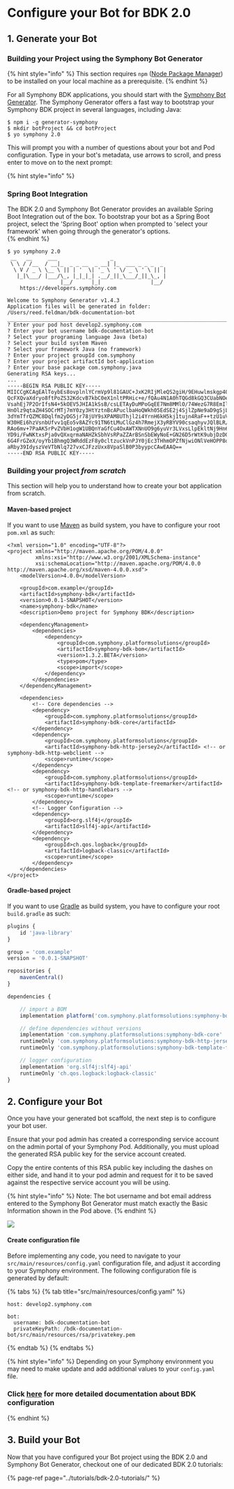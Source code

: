 # Configure your Bot for BDK 2.0

## 1. Generate your Bot 

### Building your Project using the Symphony Bot Generator

{% hint style="info" %}
This section requires `npm` \([Node Package Manager](https://www.npmjs.com/)\) to be installed on your local machine as a prerequisite.
{% endhint %}

For all Symphony BDK applications, you should start with the [Symphony Bot Generator](../../developer-tools/developer-tools/symphony-bot-generator.md). The Symphony Generator offers a fast way to bootstrap your Symphony BDK project in several languages, including Java:

```text
$ npm i -g generator-symphony
$ mkdir botProject && cd botProject
$ yo symphony 2.0
```

This will prompt you with a number of questions about your bot and Pod configuration.  Type in your bot's metadata, use arrows to scroll, and press enter to move on to the next prompt:

{% hint style="info" %}
### Spring Boot Integration

The BDK 2.0 and Symphony Bot Generator provides an available Spring Boot Integration out of the box.  To bootstrap your bot as a Spring Boot project, select the 'Spring Boot' option when prompted to 'select your framework' when going through the generator's options.    
{% endhint %}

```text
$ yo symphony 2.0
 __   __     ___                 _                 
 \ \ / /__  / __|_  _ _ __  _ __| |_  ___ _ _ _  _ 
  \ V / _ \ \__ \ || | '  \| '_ \ ' \/ _ \ ' \ || |
   |_|\___/ |___/\_, |_|_|_| .__/_||_\___/_||_\_, |
                 |__/      |_|                |__/ 
	https://developers.symphony.com

Welcome to Symphony Generator v1.4.3
Application files will be generated in folder: /Users/reed.feldman/bdk-documentation-bot
______________________________________________________________________________________________________
? Enter your pod host develop2.symphony.com
? Enter your bot username bdk-documentation-bot
? Select your programing language Java (beta)
? Select your build system Maven
? Select your framework Java (no framework)
? Enter your project groupId com.symphony
? Enter your project artifactId bot-application
? Enter your base package com.symphony.java
Generating RSA keys...
...
-----BEGIN RSA PUBLIC KEY-----
MIICCgKCAgEAlToybEs8ovplnlYCrmVp9l81GAUC+JxK2RIjMleQS2giH/9EHuwlmskgp40Z
QcFXQvaXdryo8ftPoZS32KdcvB7kbC0eX1nltPRHic+e/fQAu4N1A0hTQGd8kGQ3CUabNOeN
VsahEj7P2OrIfsN4+5kOEV5JHIA1kSsB/csLETAyDuMPoGqEE7Nm8MMlO/74WezG7R8EmIlH
HnOlz9qtaZH4SOCrMTj7mY0zy3HtYztnBcAPuclbaHoQWkh05EdSE2j4SjlZpNe9aD9gSjLQ
3dYmTfrQZMC8Dqlfm2yDG5jr78jUY9sXPAM8UThjl2i4YrnH6kH5kj1tujn4RaF++tzU1uVJ
W30HEi6hzVsnbUfvv1qEo5v8AZYc91TN6tLMuClGz4h7RmejX3yRBYV90csaqhyvJQlBLR/r
RAo6mv+7PaAK5rPvZVbH1ogW1UBQnYaGfCu4OxAWTXNnUO9g6yuVr3LVxsLlpEkltNj9Hn60
YD9i/FwNKtxsPja0vQXxqrmaNAHZkSbhVsRPaZZArBSnSbEWyNoE+GN26D5rWtK9ubjDzD0e
6G4FrGZeX/oyYb1BhmgQ3WRddEzF8y0cltzuckVnPJY0jEc3THhmOPZfNjwiONlVeHOPP8qk
aRby39IdyszVeVTbNlq727vxCJFzzUxx8VpaSlB0P3byypcCAwEAAQ==
-----END RSA PUBLIC KEY-----
```

### Building your project _from scratch_

This section will help you to understand how to create your bot application from scratch.

#### Maven-based project

If you want to use [Maven](https://maven.apache.org/) as build system, you have to configure your root `pom.xml` as such:

```markup
<?xml version="1.0" encoding="UTF-8"?>
<project xmlns="http://maven.apache.org/POM/4.0.0"
         xmlns:xsi="http://www.w3.org/2001/XMLSchema-instance"
         xsi:schemaLocation="http://maven.apache.org/POM/4.0.0 http://maven.apache.org/xsd/maven-4.0.0.xsd">
    <modelVersion>4.0.0</modelVersion>

    <groupId>com.example</groupId>
    <artifactId>symphony-bdk</artifactId>
    <version>0.0.1-SNAPSHOT</version>
    <name>symphony-bdk</name>
    <description>Demo project for Symphony BDK</description>

    <dependencyManagement>
        <dependencies>
            <dependency>
                <groupId>com.symphony.platformsolutions</groupId>
                <artifactId>symphony-bdk-bom</artifactId>
                <version>1.3.2.BETA</version>
                <type>pom</type>
                <scope>import</scope>
            </dependency>
        </dependencies>
    </dependencyManagement>

    <dependencies>
        <!-- Core dependencies -->
        <dependency>
            <groupId>com.symphony.platformsolutions</groupId>
            <artifactId>symphony-bdk-core</artifactId>
        </dependency>
        <dependency>
            <groupId>com.symphony.platformsolutions</groupId>
            <artifactId>symphony-bdk-http-jersey2</artifactId> <!-- or symphony-bdk-http-webclient -->
            <scope>runtime</scope>
        </dependency>
        <dependency>
            <groupId>com.symphony.platformsolutions</groupId>
            <artifactId>symphony-bdk-template-freemarker</artifactId>  <!-- or symphony-bdk-http-handlebars -->
            <scope>runtime</scope>
        </dependency>
        <!-- Logger Configuration -->
        <dependency>
            <groupId>org.slf4j</groupId>
            <artifactId>slf4j-api</artifactId>
        </dependency>
        <dependency>
            <groupId>ch.qos.logback</groupId>
            <artifactId>logback-classic</artifactId>
            <scope>runtime</scope>
        </dependency>
    </dependencies>
</project>
```

#### Gradle-based project

If you want to use [Gradle](https://gradle.org/) as build system, you have to configure your root `build.gradle` as such:

```javascript
plugins {
    id 'java-library'
}

group = 'com.example'
version = '0.0.1-SNAPSHOT'

repositories {
    mavenCentral()
}

dependencies {

    // import a BOM
    implementation platform('com.symphony.platformsolutions:symphony-bdk-bom:1.3.2.BETA')

    // define dependencies without versions
    implementation 'com.symphony.platformsolutions:symphony-bdk-core'
    runtimeOnly 'com.symphony.platformsolutions:symphony-bdk-http-jersey2' //  or symphony-bdk-http-webclient
    runtimeOnly 'com.symphony.platformsolutions:symphony-bdk-template-freemarker' // or symphony-bdk-http-handlebars

    // logger configuration
    implementation 'org.slf4j:slf4j-api'
    runtimeOnly 'ch.qos.logback:logback-classic'
}
```

## 2.  Configure your Bot

Once you have your generated bot scaffold, the next step is to configure your bot user.

Ensure that your pod admin has created a corresponding service account on the admin portal of your Symphony Pod. Additionally, you must upload the generated RSA public key for the service account created.

Copy the entire contents of this RSA public key including the dashes on either side, and hand it to your pod admin and request for it to be saved against the respective service account you will be using.

{% hint style="info" %}
Note: The bot username and bot email address entered to the Symphony Bot Generator must match exactly the Basic Information shown in the Pod above.
{% endhint %}

![](../../.gitbook/assets/screen-shot-2020-12-10-at-4.41.40-pm%20%281%29%20%281%29.png)

#### Create configuration file

Before implementing any code, you need to navigate to your `src/main/resources/config.yaml` configuration file, and adjust it according to your Symphony environment.  The following configuration file is generated by default:

{% tabs %}
{% tab title="src/main/resources/config.yaml" %}
```text
host: develop2.symphony.com

bot:
  username: bdk-documentation-bot
  privateKeyPath: /bdk-documentation-bot/src/main/resources/rsa/privatekey.pem
```
{% endtab %}
{% endtabs %}

{% hint style="info" %}
 Depending on your Symphony environment you may need to make update and add additional values to your `config.yaml` file.

### Click [here](https://github.com/SymphonyPlatformSolutions/symphony-api-client-java/blob/master/docs/configuration.md) for more detailed documentation about BDK configuration
{% endhint %}

## 3.  Build your Bot

Now that you have configured your Bot project using the BDK 2.0 and Symphony Bot Generator, checkout one of our dedicated BDK 2.0 tutorials:

{% page-ref page="../tutorials/bdk-2.0-tutorials/" %}

